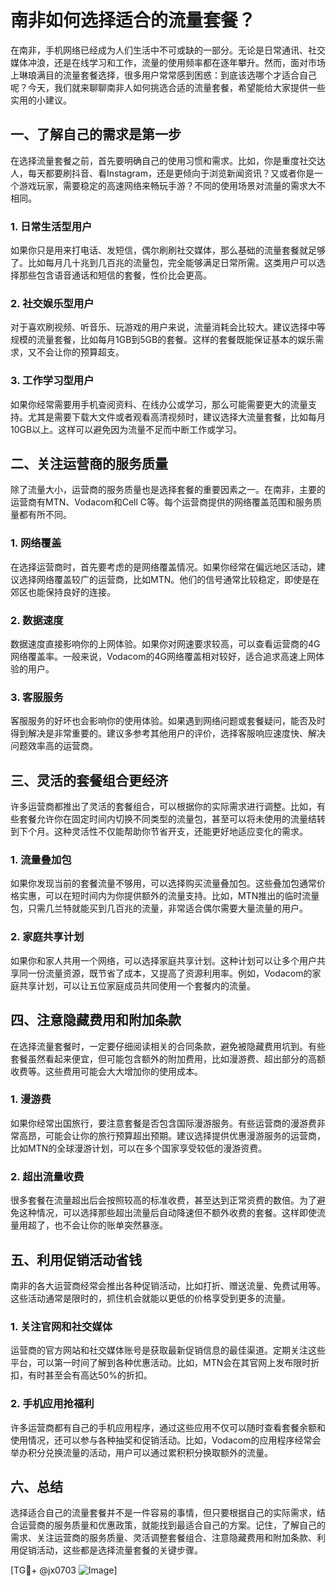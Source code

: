 # 南非如何选择适合的流量套餐？

在南非，手机网络已经成为人们生活中不可或缺的一部分。无论是日常通讯、社交媒体冲浪，还是在线学习和工作，流量的使用频率都在逐年攀升。然而，面对市场上琳琅满目的流量套餐选择，很多用户常常感到困惑：到底该选哪个才适合自己呢？今天，我们就来聊聊南非人如何挑选合适的流量套餐，希望能给大家提供一些实用的小建议。

## 一、了解自己的需求是第一步

在选择流量套餐之前，首先要明确自己的使用习惯和需求。比如，你是重度社交达人，每天都要刷抖音、看Instagram，还是更倾向于浏览新闻资讯？又或者你是一个游戏玩家，需要稳定的高速网络来畅玩手游？不同的使用场景对流量的需求大不相同。

### 1. 日常生活型用户
如果你只是用来打电话、发短信，偶尔刷刷社交媒体，那么基础的流量套餐就足够了。比如每月几十兆到几百兆的流量包，完全能够满足日常所需。这类用户可以选择那些包含语音通话和短信的套餐，性价比会更高。

### 2. 社交娱乐型用户
对于喜欢刷视频、听音乐、玩游戏的用户来说，流量消耗会比较大。建议选择中等规模的流量套餐，比如每月1GB到5GB的套餐。这样的套餐既能保证基本的娱乐需求，又不会让你的预算超支。

### 3. 工作学习型用户
如果你经常需要用手机查阅资料、在线办公或学习，那么可能需要更大的流量支持。尤其是需要下载大文件或者观看高清视频时，建议选择大流量套餐，比如每月10GB以上。这样可以避免因为流量不足而中断工作或学习。

## 二、关注运营商的服务质量

除了流量大小，运营商的服务质量也是选择套餐的重要因素之一。在南非，主要的运营商有MTN、Vodacom和Cell C等。每个运营商提供的网络覆盖范围和服务质量都有所不同。

### 1. 网络覆盖
在选择运营商时，首先要考虑的是网络覆盖情况。如果你经常在偏远地区活动，建议选择网络覆盖较广的运营商，比如MTN。他们的信号通常比较稳定，即使是在郊区也能保持良好的连接。

### 2. 数据速度
数据速度直接影响你的上网体验。如果你对网速要求较高，可以查看运营商的4G网络覆盖率。一般来说，Vodacom的4G网络覆盖相对较好，适合追求高速上网体验的用户。

### 3. 客服服务
客服服务的好坏也会影响你的使用体验。如果遇到网络问题或套餐疑问，能否及时得到解决是非常重要的。建议多参考其他用户的评价，选择客服响应速度快、解决问题效率高的运营商。

## 三、灵活的套餐组合更经济

许多运营商都推出了灵活的套餐组合，可以根据你的实际需求进行调整。比如，有些套餐允许你在固定时间内切换不同类型的流量包，甚至可以将未使用的流量结转到下个月。这种灵活性不仅能帮助你节省开支，还能更好地适应变化的需求。

### 1. 流量叠加包
如果你发现当前的套餐流量不够用，可以选择购买流量叠加包。这些叠加包通常价格实惠，可以在短时间内为你提供额外的流量支持。比如，MTN推出的临时流量包，只需几兰特就能买到几百兆的流量，非常适合偶尔需要大量流量的用户。

### 2. 家庭共享计划
如果你和家人共用一个网络，可以选择家庭共享计划。这种计划可以让多个用户共享同一份流量资源，既节省了成本，又提高了资源利用率。例如，Vodacom的家庭共享计划，可以让五位家庭成员共同使用一个套餐内的流量。

## 四、注意隐藏费用和附加条款

在选择流量套餐时，一定要仔细阅读相关的合同条款，避免被隐藏费用坑到。有些套餐虽然看起来便宜，但可能包含额外的附加费用，比如漫游费、超出部分的高额收费等。这些费用可能会大大增加你的使用成本。

### 1. 漫游费
如果你经常出国旅行，要注意套餐是否包含国际漫游服务。有些运营商的漫游费非常高昂，可能会让你的旅行预算超出预期。建议选择提供优惠漫游服务的运营商，比如MTN的全球漫游计划，可以在多个国家享受较低的漫游资费。

### 2. 超出流量收费
很多套餐在流量超出后会按照较高的标准收费，甚至达到正常资费的数倍。为了避免这种情况，可以选择那些超出流量后自动降速但不额外收费的套餐。这样即使流量用超了，也不会让你的账单突然暴涨。

## 五、利用促销活动省钱

南非的各大运营商经常会推出各种促销活动，比如打折、赠送流量、免费试用等。这些活动通常是限时的，抓住机会就能以更低的价格享受到更多的流量。

### 1. 关注官网和社交媒体
运营商的官方网站和社交媒体账号是获取最新促销信息的最佳渠道。定期关注这些平台，可以第一时间了解到各种优惠活动。比如，MTN会在其官网上发布限时折扣，有时甚至会有高达50%的折扣。

### 2. 手机应用抢福利
许多运营商都有自己的手机应用程序，通过这些应用不仅可以随时查看套餐余额和使用情况，还可以参与各种抽奖和促销活动。比如，Vodacom的应用程序经常会举办积分兑换流量的活动，用户可以通过累积积分换取额外的流量。

## 六、总结

选择适合自己的流量套餐并不是一件容易的事情，但只要根据自己的实际需求，结合运营商的服务质量和优惠政策，就能找到最适合自己的方案。记住，了解自己的需求、关注运营商的服务质量、灵活调整套餐组合、注意隐藏费用和附加条款、利用促销活动，这些都是选择流量套餐的关键步骤。

[TG💪+ @jx0703 ![Image](https://github.com/user-attachments/assets/dbca1d08-cadb-493c-b0ec-ad6f7a83f270)]